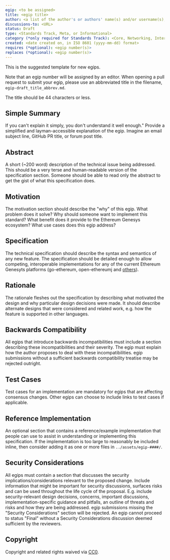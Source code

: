 ```yaml
---
egip: <to be assigned>
title: <egip title>
author: <a list of the author's or authors' name(s) and/or username(s), or name(s) and email(s), e.g. (use with the parentheses or triangular brackets): FirstName LastName (@GitHubUsername), FirstName LastName <foo@bar.com>, FirstName (@GitHubUsername) and GitHubUsername (@GitHubUsername)>
discussions-to: <URL>
status: Draft
type: <Standards Track, Meta, or Informational>
category (*only required for Standards Track): <Core, Networking, Interface, or ERC>
created: <date created on, in ISO 8601 (yyyy-mm-dd) format>
requires (*optional): <egip number(s)>
replaces (*optional): <egip number(s)>
---
```


This is the suggested template for new egips.

Note that an egip number will be assigned by an editor. When opening a pull request to submit your egip, please use an abbreviated title in the filename, `egip-draft_title_abbrev.md`.

The title should be 44 characters or less.

## Simple Summary
If you can't explain it simply, you don't understand it well enough." Provide a simplified and layman-accessible explanation of the egip. Imagine an email subject line, GitHub PR title, or forum post title.

## Abstract
A short (~200 word) description of the technical issue being addressed. This should be a very terse and human-readable version of the specification section. Someone should be able to read only the abstract to get the gist of what this specification does.

## Motivation
The motivation section should describe the "why" of this egip. What problem does it solve? Why should someone want to implement this standard? What benefit does it provide to the Ethereum Genesys ecosystem? What use cases does this egip address?

## Specification
The technical specification should describe the syntax and semantics of any new feature. The specification should be detailed enough to allow competing, interoperable implementations for any of the current Ethereum Genesyts platforms (go-ethereum, open-ethereumj and [others](https://github.com/ethereum/wiki/wiki/Clients)).

## Rationale
The rationale fleshes out the specification by describing what motivated the design and why particular design decisions were made. It should describe alternate designs that were considered and related work, e.g. how the feature is supported in other languages.

## Backwards Compatibility
All egips that introduce backwards incompatibilities must include a section describing these incompatibilities and their severity. The egip must explain how the author proposes to deal with these incompatibilities. egip submissions without a sufficient backwards compatibility treatise may be rejected outright.

## Test Cases
Test cases for an implementation are mandatory for egips that are affecting consensus changes. Other egips can choose to include links to test cases if applicable.

## Reference Implementation
An optional section that contains a reference/example implementation that people can use to assist in understanding or implementing this specification.  If the implementation is too large to reasonably be included inline, then consider adding it as one or more files in `../assets/egip-####/`.

## Security Considerations
All egips must contain a section that discusses the security implications/considerations relevant to the proposed change. Include information that might be important for security discussions, surfaces risks and can be used throughout the life cycle of the proposal. E.g. include security-relevant design decisions, concerns, important discussions, implementation-specific guidance and pitfalls, an outline of threats and risks and how they are being addressed. egip submissions missing the "Security Considerations" section will be rejected. An egip cannot proceed to status "Final" without a Security Considerations discussion deemed sufficient by the reviewers.

## Copyright
Copyright and related rights waived via [CC0](https://creativecommons.org/publicdomain/zero/1.0/).

